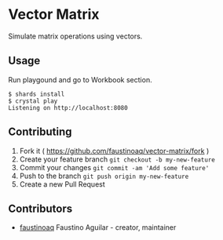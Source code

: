 # Vector Matrix

Simulate matrix operations using vectors.

## Usage

Run playgound and go to Workbook section.

```
$ shards install
$ crystal play
Listening on http://localhost:8080
```

## Contributing

1. Fork it ( https://github.com/faustinoaq/vector-matrix/fork )
2. Create your feature branch `git checkout -b my-new-feature`
3. Commit your changes `git commit -am 'Add some feature'`
4. Push to the branch `git push origin my-new-feature`
5. Create a new Pull Request

## Contributors

- [faustinoaq](https://github.com/faustinoaq) Faustino Aguilar - creator, maintainer
